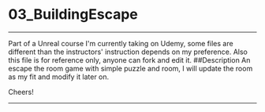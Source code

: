 # 03_BuildingEscape
****

Part of a Unreal course I'm currently taking on Udemy, some files are different than the instructors' instruction depends on my preference. Also this file is for reference only, anyone can fork and edit it.
##Description
An escape the room game with simple puzzle and room, I will update the room as my fit and modify it later on.

Cheers!

****
